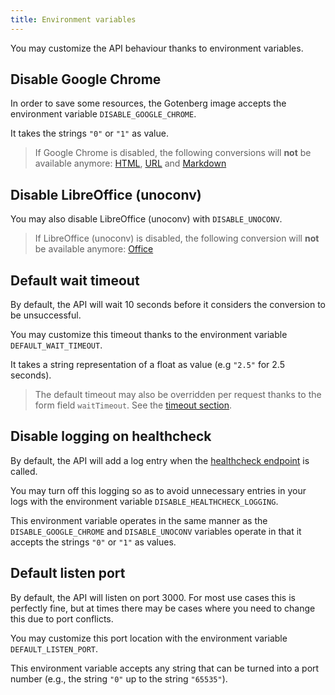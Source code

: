 ```yaml
---
title: Environment variables
---
```


You may customize the API behaviour thanks to environment variables.

## Disable Google Chrome

In order to save some resources, the Gotenberg image accepts the environment variable `DISABLE_GOOGLE_CHROME`.

It takes the strings `"0"` or `"1"` as value.

> If Google Chrome is disabled, the following conversions will **not** be available anymore:
> [HTML](#html), [URL](#url) and [Markdown](#markdown)


## Disable LibreOffice (unoconv)

You may also disable LibreOffice (unoconv) with `DISABLE_UNOCONV`.

> If LibreOffice (unoconv) is disabled, the following conversion will **not** be available anymore:
> [Office](#office)

## Default wait timeout

By default, the API will wait 10 seconds before it considers the conversion to be unsuccessful.

You may customize this timeout thanks to the environment variable `DEFAULT_WAIT_TIMEOUT`.

It takes a string representation of a float as value (e.g `"2.5"` for 2.5 seconds).

> The default timeout may also be overridden per request thanks to the form field `waitTimeout`.
> See the [timeout section](#timeout).

## Disable logging on healthcheck

By default, the API will add a log entry when the [healthcheck endpoint](#ping) is called.

You may turn off this logging so as to avoid unnecessary entries in your logs with the environment variable `DISABLE_HEALTHCHECK_LOGGING`.

This environment variable operates in the same manner as the `DISABLE_GOOGLE_CHROME` and `DISABLE_UNOCONV` variables operate in that it accepts the strings `"0"` or `"1"` as values. 

## Default listen port

By default, the API will listen on port 3000. For most use cases this is perfectly fine, but at times there may be cases where you need to change this due to port conflicts.

You may customize this port location with the environment variable `DEFAULT_LISTEN_PORT`. 

This environment variable accepts any string that can be turned into a port number (e.g., the string `"0"` up to the string `"65535"`). 

